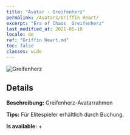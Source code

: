 ```yaml
---
title: "Avatar - Greifenherz"
permalink: /Avatars/Griffin Heart/
excerpt: "Era of Chaos  Greifenherz"
last_modified_at: 2021-05-18
locale: de
ref: "Griffin Heart.md"
toc: false
classes: wide
---
```

 ![Greifenherz](/images/a/avatarFrame_6.png)

## Details

 **Beschreibung:** Greifenherz-Avatarrahmen 

 **Tips:** Für Elitespieler erhältlich durch Buchung. 

 **Is available:**  + 

